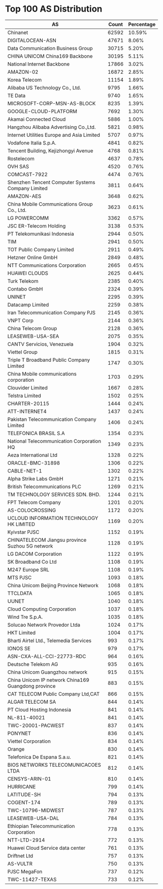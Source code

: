 # Top 100 AS Distribution
| AS | Count | Percentage |
|----|----|----|
| Chinanet | 62592 | 10.59% |
| DIGITALOCEAN-ASN | 47671 | 8.06% |
| Data Communication Business Group | 30715 | 5.20% |
| CHINA UNICOM China169 Backbone | 30195 | 5.11% |
| National Internet Backbone | 17866 | 3.02% |
| AMAZON-02 | 16872 | 2.85% |
| Korea Telecom | 11154 | 1.89% |
| Alibaba US Technology Co., Ltd. | 9795 | 1.66% |
| TE Data | 9740 | 1.65% |
| MICROSOFT-CORP-MSN-AS-BLOCK | 8235 | 1.39% |
| GOOGLE-CLOUD-PLATFORM | 7692 | 1.30% |
| Akamai Connected Cloud | 5886 | 1.00% |
| Hangzhou Alibaba Advertising Co.,Ltd. | 5821 | 0.98% |
| Internet Utilities Europe and Asia Limited | 5707 | 0.97% |
| Vodafone Italia S.p.A. | 4841 | 0.82% |
| Tencent Building, Kejizhongyi Avenue | 4768 | 0.81% |
| Rostelecom | 4637 | 0.78% |
| OVH SAS | 4520 | 0.76% |
| COMCAST-7922 | 4474 | 0.76% |
| Shenzhen Tencent Computer Systems Company Limited | 3811 | 0.64% |
| AMAZON-AES | 3648 | 0.62% |
| China Mobile Communications Group Co., Ltd. | 3623 | 0.61% |
| LG POWERCOMM | 3362 | 0.57% |
| JSC ER-Telecom Holding | 3138 | 0.53% |
| PT Telekomunikasi Indonesia | 2944 | 0.50% |
| TIM | 2941 | 0.50% |
| TOT Public Company Limited | 2911 | 0.49% |
| Hetzner Online GmbH | 2849 | 0.48% |
| NTT Communications Corporation | 2665 | 0.45% |
| HUAWEI CLOUDS | 2625 | 0.44% |
| Turk Telekom | 2385 | 0.40% |
| Contabo GmbH | 2324 | 0.39% |
| UNINET | 2295 | 0.39% |
| Datacamp Limited | 2259 | 0.38% |
| Iran Telecommunication Company PJS | 2145 | 0.36% |
| VNPT Corp | 2144 | 0.36% |
| China Telecom Group | 2128 | 0.36% |
| LEASEWEB-USA-SEA | 2075 | 0.35% |
| CANTV Servicios, Venezuela | 1904 | 0.32% |
| Viettel Group | 1815 | 0.31% |
| Triple T Broadband Public Company Limited | 1747 | 0.30% |
| China Mobile communications corporation | 1703 | 0.29% |
| Clouvider Limited | 1667 | 0.28% |
| Telstra Limited | 1502 | 0.25% |
| CHARTER-20115 | 1444 | 0.24% |
| ATT-INTERNET4 | 1437 | 0.24% |
| Pakistan Telecommunication Company Limited | 1406 | 0.24% |
| TELEFONICA BRASIL S.A | 1354 | 0.23% |
| National Telecommunication Corporation HQ | 1349 | 0.23% |
| Aeza International Ltd | 1328 | 0.22% |
| ORACLE-BMC-31898 | 1306 | 0.22% |
| CABLE-NET-1 | 1302 | 0.22% |
| Alpha Strike Labs GmbH | 1271 | 0.21% |
| British Telecommunications PLC | 1269 | 0.21% |
| TM TECHNOLOGY SERVICES SDN. BHD. | 1244 | 0.21% |
| FPT Telecom Company | 1201 | 0.20% |
| AS-COLOCROSSING | 1172 | 0.20% |
| UCLOUD INFORMATION TECHNOLOGY HK LIMITED | 1169 | 0.20% |
| Kyivstar PJSC | 1152 | 0.19% |
| CHINATELECOM Jiangsu province Suzhou 5G network | 1128 | 0.19% |
| LG DACOM Corporation | 1122 | 0.19% |
| SK Broadband Co Ltd | 1108 | 0.19% |
| M247 Europe SRL | 1108 | 0.19% |
| MTS PJSC | 1093 | 0.18% |
| China Unicom Beijing Province Network | 1068 | 0.18% |
| TTCLDATA | 1065 | 0.18% |
| UUNET | 1040 | 0.18% |
| Cloud Computing Corporation | 1037 | 0.18% |
| Wind Tre S.p.A. | 1035 | 0.18% |
| Solucao Network Provedor Ltda | 1024 | 0.17% |
| HKT Limited | 1004 | 0.17% |
| Bharti Airtel Ltd., Telemedia Services | 993 | 0.17% |
| IONOS SE | 979 | 0.17% |
| ASN-CXA-ALL-CCI-22773-RDC | 964 | 0.16% |
| Deutsche Telekom AG | 935 | 0.16% |
| China Unicom Guangzhou network | 915 | 0.15% |
| China Unicom IP network China169 Guangdong province | 883 | 0.15% |
| CAT TELECOM Public Company Ltd,CAT | 866 | 0.15% |
| ALGAR TELECOM SA | 844 | 0.14% |
| PT Cloud Hosting Indonesia | 841 | 0.14% |
| NL-811-40021 | 841 | 0.14% |
| TWC-20001-PACWEST | 837 | 0.14% |
| PONYNET | 836 | 0.14% |
| Viettel Corporation | 834 | 0.14% |
| Orange | 830 | 0.14% |
| Telefonica De Espana S.a.u. | 821 | 0.14% |
| BIOS NETWORKS TELECOMUNICACOES LTDA | 812 | 0.14% |
| CENSYS-ARIN-01 | 810 | 0.14% |
| HURRICANE | 799 | 0.14% |
| LATITUDE-SH | 794 | 0.13% |
| COGENT-174 | 789 | 0.13% |
| TWC-10796-MIDWEST | 787 | 0.13% |
| LEASEWEB-USA-DAL | 784 | 0.13% |
| Ethiopian Telecommunication Corporation | 778 | 0.13% |
| NTT-LTD-2914 | 772 | 0.13% |
| Huawei Cloud Service data center | 761 | 0.13% |
| Driftnet Ltd | 757 | 0.13% |
| AS-VULTR | 750 | 0.13% |
| PJSC MegaFon | 737 | 0.12% |
| TWC-11427-TEXAS | 733 | 0.12% |
